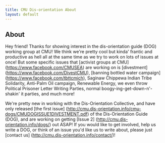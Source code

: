 ```yaml
---
title: CMU Dis-orientation About
layout: default
---
```


## About

Hey friend! Thanks for showing interest in the dis-orientation guide (DOG) working group at CMU! 
We think we're pretty cool but kinda' frantic and productive as hell all at the same time as we try to work on lots of issues at once!
But some specific issues that [activist groups at CMU] (https://www.facebook.com/CMUSEA) are working on is 
[divestment] (https://www.facebook.com/DivestCMU), [banning bottled water campaign] (https://www.facebook.com/tbttcmich), 
Saginaw Chippewa Indian Tribe Solidarity, Anti-Palm Oil campaign, Renewable Energy, 
we even throw Political Prisoner Letter Writing Parties, normal boogy-ing-get-down-n'-shakin' it parties, and much more! 

We're pretty new in working with the Dis-Orientation Collective, 
and have only released [the first issue] (http://cmu.dis-orientation.info/cmu-dogs/CMUDOGISSUE1DIVESTMENT.pdf) of the Dis-Orientation Guide (DOG), 
and are working on getting [Issue 2] (http://cmu.dis-orientation.info/dogs/) out ASAP! If you would like to get involved, 
help us write a DOG, or think of an issue you'd like us to write about, please just [contact us] (http://cmu.dis-orientation.info/contact/)!
